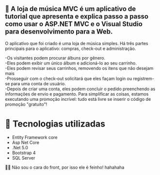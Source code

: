 ## 🎵 A loja de música MVC é um aplicativo de tutorial que apresenta e explica passo a passo como usar o ASP.NET MVC e o Visual Studio para desenvolvimento para a Web.

O aplicativo que foi criado é uma loja de música simples. Há três partes principais para o aplicativo: compras, check-out e administração.

-Os visitantes podem procurar álbuns por gênero.<br/>
-Eles podem exibir um único álbum e adicioná-lo ao seu carrinho.<br/>
-Eles podem revisar seus carrinhos, removendo os itens que não desejam mais<br/>
-Prosseguir com o check-out solicitará que eles façam login ou registrem-se para uma conta de usuário.<br/>
-Depois de criar uma conta, eles podem concluir o pedido preenchendo as informações de envio e pagamento. Para simplificar as coisas, estamos executando uma promoção incrível: tudo está livre se inserir o código de promoção "gratuito"!<br/>

# 🚀 Tecnologias utilizadas
- Entity Framework core<br/>
- Asp Net Core<br/>
- .Net 5.0
- Bootstrap 4
- SQL Server

<span>👨‍💻 Não sou o cara do front, por isso ele é feinho! hahahaha<span/>
